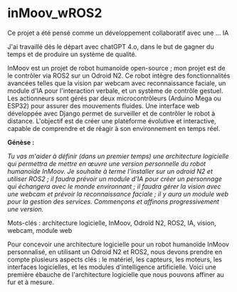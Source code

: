 # inMoov_wROS2
Ce projet a été pensé comme un développement collaboratif avec une ... IA

J'ai travaillé dès le départ avec chatGPT 4.o, dans le but de gagner du temps et de produire un système de qualité.

InMoov est un projet de robot humanoïde open-source ; mon projet est de le contrôler via ROS2 sur un Odroid N2. Ce robot intègre des fonctionnalités avancées telles que la vision par webcam avec reconnaissance faciale, un module d'IA pour l'interaction verbale, et un système de contrôle gestuel. Les actionneurs sont gérés par deux microcontrôleurs (Arduino Mega ou ESP32) pour assurer des mouvements fluides. Une interface web développée avec Django permet de surveiller et de contrôler le robot à distance. L'objectif est de créer une plateforme évolutive et interactive, capable de comprendre et de réagir à son environnement en temps réel.

**Génèse :** 

*Tu vas m'aider à définir (dans un premier temps) une architecture logicielle qui permettra de mettre en œuvre une version personnelle du robot humanoïde InMoov. Je souhaite à terme l'installer sur un odroid N2 et utiliser ROS2 ; il faudra prévoir un module d'IA pour créer un personnage qui échangera avec le monde environnant ; il faudra gérer la vision avec une webcam et prévoir la reconnaissance faciale ; il y aura un module web pour la gestion des services. Commençons et affinons progressivement une version.*

Mots-clés : architecture logicielle, InMoov, Odroïd N2, ROS2, IA, vision, webcam, module web

Pour concevoir une architecture logicielle pour un robot humanoïde InMoov personnalisé, en utilisant un Odroid N2 et ROS2, nous devons prendre en compte plusieurs aspects clés : le matériel, les capteurs, les moteurs, les interfaces logicielles, et les modules d'intelligence artificielle. Voici une première ébauche de l'architecture logicielle que nous pouvons affiner au fur et à mesure.

